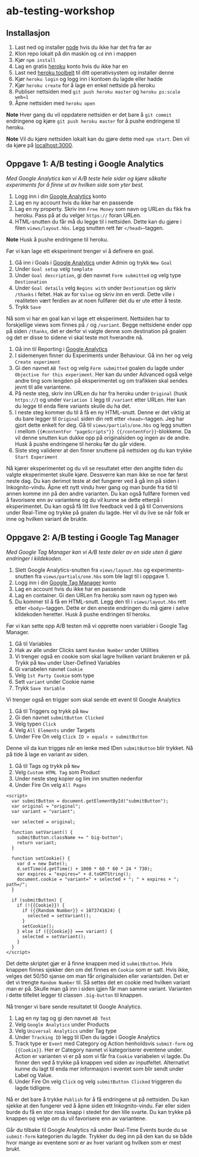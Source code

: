 # ab-testing-workshop

## Installasjon
1. Last ned og installer [node](https://nodejs.org/) hvis du ikke har det fra før av
2. Klon repo lokalt på din maskin og `cd` inn i mappen
3. Kjør `npm install`
4. Lag en gratis [heroku](https://www.heroku.com/) konto hvis du ikke har en
5. Last ned [heroku toolbelt](https://toolbelt.heroku.com) til ditt operativsystem og installer denne
6. Kjør `heroku login` og logg inn i kontoen du lagde eller hadde
7. Kjør `heroku create` for å lage en enkel nettside på heroku
8. Publiser nettsiden med `git push heroku master` og `heroku ps:scale web=1`
9. Åpne nettsiden med `heroku open`

**Note**
Hver gang du vil oppdatere nettsiden er det bare å `git commit` endringene og kjøre `git push heroku master` for å pushe endringene til heroku.

**Note**
Vil du kjøre nettsiden lokalt kan du gjøre dette med `npm start`. Den vil da kjøre på [localhost:3000](http://localhost:3000).

## Oppgave 1: A/B testing i Google Analytics
*Med Google Analytics kan vi A/B teste hele sider og kjøre såkalte experiments for å finne ut av hvilken side som yter best.*

1. Logg inn i din [Google Analytics](https://analytics.google.com/) konto
2. Lag en ny account hvis du ikke har en passende
3. Lag en ny property. Skriv inn `Free Money` som navn og URLen du fikk fra heroku. Pass på at du velger `https://` foran URLen.
4. HTML-snutten du får må du legge til i nettsiden. Dette kan du gjøre i filen `views/layout.hbs`. Legg snutten rett før `</head>`-taggen.

**Note**
Husk å pushe endringene til heroku.

Før vi kan lage ett eksperiment trenger vi å definere en goal.

1. Gå inn i Goals i [Google Analytics](https://analytics.google.com/) under Admin og trykk `New Goal`
2. Under `Goal setup` velg `template`
3. Under `Goal description`, gi den navnet `Form submitted` og velg type `Destionation`
4. Under `Goal details` velg `Begins with` under `Destionation` og skriv `/thanks` i feltet. Hak av for `Value` og skriv inn en verdi. Dette ville i realiteten vært ferdien av at noen fullfører det du er ute etter å teste.
5. Trykk `Save`

Nå som vi har en goal kan vi lage ett eksperiment. Nettsiden har to forskjellige views som finnes på `/` og `/variant`. Begge nettsidene ender opp på siden `/thanks`, det er derfor vi valgte denne som destination på goalen og det er disse to sidene vi skal teste mot hverandre nå.

1. Gå inn til Reporting i [Google Analytics](https://analytics.google.com/)
2. I sidemenyen finner du Experiments under Behaviour. Gå inn her og velg `Create experiment`
3. Gi den navnet `AB Test` og velg `Form submitted` goalen du lagde under `Objective for this experiment`. Her kan du under Advanced også velge andre ting som lengden på eksperimentet og om trafikken skal sendes jevnt til alle variantene.
4. På neste steg, skriv inn URLen du har fra heroku under `Original` (husk `https://`) og under `Variation 1` legg til `/variant` etter URLen. Her kan du legge til enda flere variants skulle du ha det.
5. I neste steg kommer du til å få en ny HTML-snutt. Denne er det viktig at du bare legger til `Original` siden din rett etter `<head>`-taggen. Jeg har gjort dette enkelt for deg. Gå til `views/partials/one.hbs` og legg snutten i mellom `{{#contentFor "pageScripts"}} {{/contentFor}}`-blokkene. Da vil denne snutten kun dukke opp på originalsiden og ingen av de andre. Husk å pushe endringene til heroku før du går videre.
6. Siste steg validerer at den finner snuttene på nettsiden og du kan trykke `Start Experiment`

Nå kjører eksperimentet og du vil se resultatet etter den angitte tiden du valgte eksperimentet skulle kjøre. Dessverre kan man ikke se noe før først neste dag. Du kan derimot teste at det fungerer ved å gå inn på siden i Inkognito-vindu. Åpne ett nytt vindu hver gang og man burde fra tid til annen komme inn på den andre varianten. Du kan også fullføre formen ved å favorisere enn av variantene og du vil kunne se dette etterpå i eksperimentet. Du kan også få litt live feedback ved å gå til Conversions under Real-Time og trykke på goalen du lagde. Her vil du live se når folk er inne og hvilken variant de brukte.

## Oppgave 2: A/B testing i Google Tag Manager
*Med Google Tag Manager kan vi A/B teste deler av en side uten å gjøre endringer i kildekoden.*

1. Slett Google Analytics-snutten fra `views/layout.hbs` og experiments-snutten fra `views/partials/one.hbs` som ble lagt til i oppgave 1.
2. Logg inn i din [Google Tag Manager](https://tagmanager.google.com/) konto
3. Lag en account hvis du ikke har en passende
4. Lag en container. Gi den URLen fra heroku som navn og typen `Web`
5. Du kommer til å få en HTML-snutt. Legg den til i `views/layout.hbs` rett etter `<body>`-taggen. Dette er den eneste endringen du må gjøre i selve kildekoden heretter. Husk å pushe endringen til heroku.

Før vi kan sette opp A/B testen må vi opprette noen variabler i Google Tag Manager.

1. Gå til Variables
2. Hak av alle under Clicks samt `Random Number` under Utilities
3. Vi trenger også en cookie som skal lagre hvilken variant brukeren er på. Trykk på `New` under User-Defined Variables
4. Gi variabelen navnet `Cookie`
5. Velg `1st Party Cookie` som type
6. Sett `variant` under Cookie name
7. Trykk  `Save Variable`

Vi trenger også en trigger som skal sende ett event til Google Analytics

1. Gå til Triggers og trykk på `New`
2. Gi den navnet `submitButton Clicked`
3. Velg typen `Click`
4. Velg `All Elements` under Targets
5. Under Fire On velg `Click ID > equals > submitButton`

Denne vil da kun trigges når en lenke med IDen `submitButton` blir trykket. Nå på tide å lage en variant av siden.

1. Gå til Tags og trykk på `New`
2. Velg `Custom HTML Tag` som Product
3. Under neste steg kopier og lim inn snutten nedenfor
4. Under Fire On velg `All Pages`

```
<script>
  var submitButton = document.getElementById("submitButton");
  var original = "original";
  var variant = "variant";

  var selected = original;

  function setVariant() {
    submitButton.className += " big-button";
    return variant;
  }

  function setCookie() {
    var d = new Date();
    d.setTime(d.getTime() + 1000 * 60 * 60 * 24 * 730);
    var expires = "expires=" + d.toGMTString();
    document.cookie = "variant=" + selected + "; " + expires + "; path=/";
  }

  if (submitButton) {
    if (!{{Cookie}}) {
      if ({{Random Number}} < 1073741824) {
        selected = setVariant();
      }
      setCookie();
    } else if ({{Cookie}} === variant) {
      selected = setVariant();
    }
  }
</script>
```

Det dette skriptet gjør er å finne knappen med id `submitButton`. Hvis knappen finnes sjekker den om det finnes en `Cookie` som er satt. Hvis ikke, velges det 50/50 sjanse om man får originalsiden eller variantsiden. Det er det vi trengte `Random Number` til. Så settes det en cookie med hvilken variant man er på. Skulle man gå inn i siden igjen får man samme variant. Varianten i dette tilfellet legger til classen `.big-button` til knappen.

Nå trenger vi bare sende resultatet til Google Analytics.

1. Lag en ny tag og gi den navnet `AB Test`
2. Velg `Google Analytics` under Products
3. Velg `Universal Analytics` under Tag type
4. Under `Tracking ID` legg til IDen du lagde i Google Analytics
5. Track type er `Event` med Category og Action henholdsvis `submit-form` og `{{Cookie}}`. Her er Category navnet vi kategoriserer eventene under. Action er varianten vi er på som vi får fra `Cookie` variabelen vi lagde. Du finner den ved å trykke på knappen ved siden av inputfeltet. Alternativt kunne du lagt til enda mer informasjon i eventet som blir sendt under Label og Value.
6. Under Fire On velg `Click` og velg `submitButton Clicked` triggeren du lagde tidligere.

Nå er det bare å trykke `Publish` for å få endringene ut på nettsiden. Du kan sjekke at den fungerer ved å åpne siden ett Inkognito-vindu. Før eller siden burde du få en stor rosa knapp i stedet for den lille svarte. Du kan trykke på knappen og velge om du vil favorisere enn av variantene.

Går du tilbake til Google Analytics nå under Real-Time Events burde du se `submit-form` kategorien du lagde. Trykker du deg inn på den kan du se både hvor mange av eventene som er av hver variant og hvilken som er mest brukt.
